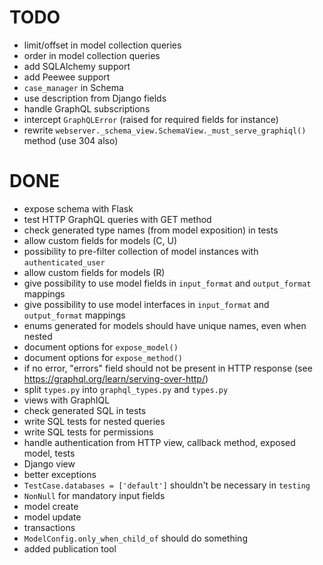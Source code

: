# TODO

- limit/offset in model collection queries
- order in model collection queries
- add SQLAlchemy support
- add Peewee support
- `case_manager` in Schema
- use description from Django fields
- handle GraphQL subscriptions
- intercept `GraphQLError` (raised for required fields for instance)
- rewrite `webserver._schema_view.SchemaView._must_serve_graphiql()` method (use 304 also)

# DONE

- expose schema with Flask
- test HTTP GraphQL queries with GET method
- check generated type names (from model exposition) in tests
- allow custom fields for models (C, U)
- possibility to pre-filter collection of model instances with `authenticated_user`
- allow custom fields for models (R)
- give possibility to use model fields in `input_format` and `output_format` mappings
- give possibility to use model interfaces in `input_format` and `output_format` mappings
- enums generated for models should have unique names, even when nested
- document options for `expose_model()`
- document options for `expose_method()`
- if no error, "errors" field should not be present in HTTP response (see https://graphql.org/learn/serving-over-http/)
- split `types.py` into `graphql_types.py` and `types.py`
- views with GraphIQL
- check generated SQL in tests
- write SQL tests for nested queries
- write SQL tests for permissions
- handle authentication from HTTP view, callback method, exposed model, tests
- Django view
- better exceptions
- `TestCase.databases = ['default']` shouldn't be necessary in `testing`
- `NonNull` for mandatory input fields
- model create
- model update
- transactions
- `ModelConfig.only_when_child_of` should do something
- added publication tool
